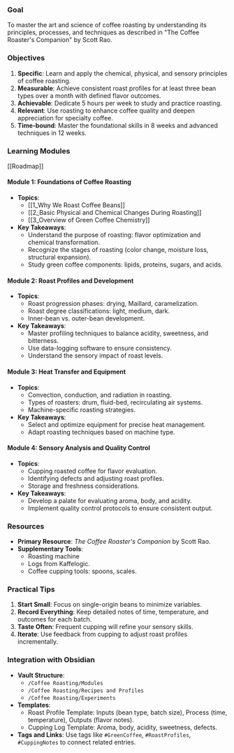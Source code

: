 ### **Goal**

To master the art and science of coffee roasting by understanding its principles, processes, and techniques as described in "The Coffee Roaster's Companion" by Scott Rao.
### Objectives

1. **Specific**: Learn and apply the chemical, physical, and sensory principles of coffee roasting.
2. **Measurable**: Achieve consistent roast profiles for at least three bean types over a month with defined flavor outcomes.
3. **Achievable**: Dedicate 5 hours per week to study and practice roasting.
4. **Relevant**: Use roasting to enhance coffee quality and deepen appreciation for specialty coffee.
5. **Time-bound**: Master the foundational skills in 8 weeks and advanced techniques in 12 weeks.
### **Learning Modules**

[[Roadmap]]
#### **Module 1: Foundations of Coffee Roasting**

- **Topics**:
    - [[1_Why We Roast Coffee Beans]]
    - [[2_Basic Physical and Chemical Changes During Roasting]]
    - [[3_Overview of Green Coffee Chemistry]]
- **Key Takeaways**:
    - Understand the purpose of roasting: flavor optimization and chemical transformation.
    - Recognize the stages of roasting (color change, moisture loss, structural expansion).
    - Study green coffee components: lipids, proteins, sugars, and acids.

#### **Module 2: Roast Profiles and Development**

- **Topics**:
    - Roast progression phases: drying, Maillard, caramelization.
    - Roast degree classifications: light, medium, dark.
    - Inner-bean vs. outer-bean development.
- **Key Takeaways**:
    - Master profiling techniques to balance acidity, sweetness, and bitterness.
    - Use data-logging software to ensure consistency.
    - Understand the sensory impact of roast levels.

#### **Module 3: Heat Transfer and Equipment**

- **Topics**:
    - Convection, conduction, and radiation in roasting.
    - Types of roasters: drum, fluid-bed, recirculating air systems.
    - Machine-specific roasting strategies.
- **Key Takeaways**:
    - Select and optimize equipment for precise heat management.
    - Adapt roasting techniques based on machine type.

#### **Module 4: Sensory Analysis and Quality Control**

- **Topics**:
    - Cupping roasted coffee for flavor evaluation.
    - Identifying defects and adjusting roast profiles.
    - Storage and freshness considerations.
- **Key Takeaways**:
    - Develop a palate for evaluating aroma, body, and acidity.
    - Implement quality control protocols to ensure consistent output.

### **Resources**

- **Primary Resource**: _The Coffee Roaster's Companion_ by Scott Rao.
- **Supplementary Tools**:
    - Roasting machine
    - Logs from Kaffelogic.
    - Coffee cupping tools: spoons, scales.

### **Practical Tips**

1. **Start Small**: Focus on single-origin beans to minimize variables.
2. **Record Everything**: Keep detailed notes of time, temperature, and outcomes for each batch.
3. **Taste Often**: Frequent cupping will refine your sensory skills.
4. **Iterate**: Use feedback from cupping to adjust roast profiles incrementally.
### **Integration with Obsidian**

- **Vault Structure**:
    - `/Coffee Roasting/Modules`
    - `/Coffee Roasting/Recipes and Profiles`
    - `/Coffee Roasting/Experiments`
- **Templates**:
    - Roast Profile Template: Inputs (bean type, batch size), Process (time, temperature), Outputs (flavor notes).
    - Cupping Log Template: Aroma, body, acidity, sweetness, defects.
- **Tags and Links**: Use tags like `#GreenCoffee`, `#RoastProfiles`, `#CuppingNotes` to connect related entries.